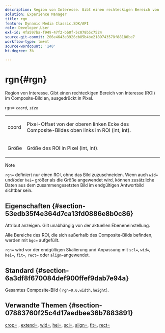```yaml
---
description: Region von Interesse. Gibt einen rechteckigen Bereich von Interesse (ROI) im Composite-Bild an, ausgedrückt in Pixel.
solution: Experience Manager
title: rgn
feature: Dynamic Media Classic,SDK/API
role: Developer,User
exl-id: 4fa597ba-f949-47f2-bb0f-5c078b5c7524
source-git-commit: 206e4643e3926cb85b4be2189743578f88180be7
workflow-type: tm+mt
source-wordcount: '140'
ht-degree: 3%

---
```


# rgn{#rgn}

Region von Interesse. Gibt einen rechteckigen Bereich von Interesse (ROI) im Composite-Bild an, ausgedrückt in Pixel.

rgn= *`coord`*, *`size`*

<table id="simpletable_3A430F9078B04C2E90F4D1A130AFA20C"> 
 <tr class="strow"> 
  <td class="stentry"> <p><span class="varname"> coord</span> </p> </td> 
  <td class="stentry"> <p>Pixel-Offset von der oberen linken Ecke des Composite-Bildes oben links im ROI (int, int). </p></td> 
 </tr> 
 <tr class="strow"> 
  <td class="stentry"> <p><span class="varname"> Größe</span> </p></td> 
  <td class="stentry"> <p>Größe des ROI in Pixel (int, int). </p></td> 
 </tr> 
</table>

>[!NOTE]
>
>`rgn=` definiert nur einen ROI, ohne das Bild zuzuschneiden. Wenn auch `wid=` und/oder `hei=` größer als die Größe angewendet wird, können zusätzliche Daten aus dem zusammengesetzten Bild im endgültigen Antwortbild sichtbar sein.

## Eigenschaften {#section-53edb35f4e364d7ca13fd0886e8b0c86}

Attribut anzeigen. Gilt unabhängig von der aktuellen Ebeneneinstellung.

Alle Bereiche des ROI, die sich außerhalb des Composite-Bilds befinden, werden mit `bgc=` aufgefüllt.

`rgn=` wird vor der endgültigen Skalierung und Anpassung mit  `scl=`,  `wid=`,  `hei=`,  `fit=`,  `rect=` oder  `align=`angewendet.

## Standard {#section-6a3df8f670084def900ffef9dab7e94a}

Gesamtes Composite-Bild ( `rgn=0,0,width,height`).

## Verwandte Themen {#section-07883760f25c4d17aedbee36b7883891}

[crop=](../../../../../is-api/http-ref/image-serving-api-ref/c-http-protocol-reference/c-command-reference/r-crop.md#reference-6fd0f6399966446ab4425ce050572eab) ,  [extend=](../../../../../is-api/http-ref/image-serving-api-ref/c-http-protocol-reference/c-command-reference/r-extend.md#reference-7e9156beb285459d830e2d56782a74ac),  [wid=](../../../../../is-api/http-ref/image-serving-api-ref/c-http-protocol-reference/c-command-reference/r-is-http-wid.md#reference-bfeadcb67bf4485f851eb21345527e47),  [hei=](../../../../../is-api/http-ref/image-serving-api-ref/c-http-protocol-reference/c-command-reference/r-is-http-hei.md#reference-6d6f556ccc0e4b98a815e8a5c1944a96),  [scl=](../../../../../is-api/http-ref/image-serving-api-ref/c-http-protocol-reference/c-command-reference/r-scl.md#reference-b2a74e493d0d407e98fe350551ba3fcc),  [align=](../../../../../is-api/http-ref/image-serving-api-ref/c-http-protocol-reference/c-command-reference/r-align.md#reference-b7d6b87c75124d78884f916dd6544bc7),  [fit=](../../../../../is-api/http-ref/image-serving-api-ref/c-http-protocol-reference/c-command-reference/r-fit.md#reference-f11bff6d93d143d6b135de3a923bc989),  [rect=](../../../../../is-api/http-ref/image-serving-api-ref/c-http-protocol-reference/c-command-reference/r-rect.md#reference-520b90d30b4c4b4692a723e4df6adaf3)
